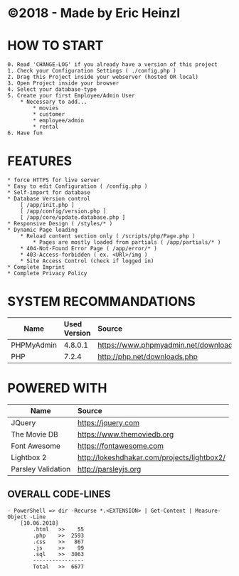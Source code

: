 # ©2018 - Made by Eric Heinzl


HOW TO START
============
    0. Read 'CHANGE-LOG' if you already have a version of this project
    1. Check your Configuration Settings ( ./config.php )
    2. Drag this Project inside your webserver (hosted OR local)
	3. Open Project inside your browser
	4. Select your database-type
	5. Create your first Employee/Admin User
		* Necessary to add...
			* movies
			* customer
			* employee/admin
			* rental
	6. Have fun

FEATURES
========
    * force HTTPS for live server
    * Easy to edit Configuration ( /config.php )
	* Self-import for database
    * Database Version control
        [ /app/init.php ]
        [ /app/config/version.php ]
        [ /app/core/update.database.php ]
	* Responsive Design ( /styles/* )
	* Dynamic Page loading
		* Reload content section only ( /scripts/php/Page.php )
			* Pages are mostly loaded from partials ( /app/partials/* )
		* 404-Not-Found Error Page ( /app/error/* )
		* 403-Access-forbidden ( ex. <URl>/img )
		* Site Access Control (check if logged in)
    * Complete Imprint
    * Complete Privacy Policy


SYSTEM RECOMMANDATIONS
======================
| Name                         | Used Version    | Source                                 |
| ---------------------------- |:--------------- |:-------------------------------------- |
| PHPMyAdmin                   | 4.8.0.1         | https://www.phpmyadmin.net/downloads/  |
| PHP                          | 7.2.4           | http://php.net/downloads.php           |


POWERED WITH
============
| Name                         | Source                                                      |
| ---------------------------- |:----------------------------------------------------------- |
| JQuery                       | https://jquery.com                                          |
| The Movie DB                 | https://www.themoviedb.org                                  |
| Font Awesome                 | https://fontawesome.com                                     |
| Lightbox 2                   | http://lokeshdhakar.com/projects/lightbox2/                 |
| Parsley Validation           | http://parsleyjs.org                                        |


## OVERALL CODE-LINES ##
    - PowerShell => dir -Recurse *.<EXTENSION> | Get-Content | Measure-Object -Line
        [10.06.2018]
            .html   >>    55
            .php    >>  2593
            .css    >>   867
            .js     >>    99
            .sql    >>  3063
            ----------------
            Total   >>  6677

